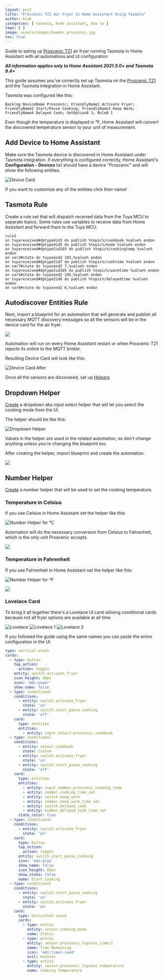 ```yaml
---
layout: post
title: "Proscenic T21 Air Fryer in Home Assistant Using Tasmota"
author: blak
categories: [ tasmota, home assistant, how to ]
tags: [ ]
image: assets/images/header_proscenic.jpg
toc: true
---
```


Guide to seting up [Proscenic T21](https://templates.blakadder.com/proscenic_T21.html) air fryer running Tasmota in Home Assistant with all automations and UI configuration

***All information applies only to Home Assistant 2021.5.0+ and Tasmota 9.4+***

This guide assumes you've correctly set up Tasmota on the [Proscenic T21](https://templates.blakadder.com/proscenic_T21.html) and the Tasmota integration in Home Assistant.

Tasmota was configured like this:

```console
Backlog DeviceName Proscenic; FriendlyName1 Activate Fryer; FriendlyName2 Start/Pause Cooking; FriendlyName3 Keep Warm; FriendlyName4 Delayed Cook; SetOption8 1; Rule0 1
```

Even though the temperature is displayed in °F, Home Assistant will convert the discovered temperature sensor to your unit of measurement.

## Add Device to Home Assistant
Make sure the Tasmota device is discovered in Home Assistant under Tasmota integration. If everything is configured correctly, Home Assistant's **Configuration - Devices** list should have a device "Proscenic" and will show the following entities.

![Device Card](/assets/images/proscenic/device_card_before.jpg)

If you want to customize any of the entities click their name!

## Tasmota Rule
Create a rule set that will dispatch received data from the Tuya MCU to separate topics. Some rules use variables to receive data from Home Assistant and forward them to the Tuya MCU.

```console
rule3 
on tuyareceived#dptype4id3 do publish %topic%/cookbook %value% endon 
on tuyareceived#dptype4id5 do publish %topic%/mode %value% endon 
on tuyareceived#dptype2id103 do publish %topic%/cookingtemp %value% endon 
on var3#state do tuyasend2 103,%value% endon 
on tuyareceived#dptype2id7 do publish %topic%/cooktime %value% endon 
on var7#state do tuyasend2 7,%value% endon 
on tuyareceived#dptype2id105 do publish %topic%/warmtime %value% endon 
on var5#state do tuyasend2 105,%value% endon 
on tuyareceived#dptype2id6 do publish %topic%/delayedtime %value% endon 
on var6#state do tuyasend2 6,%value% endon 
```

## Autodiscover Entities Rule

Next, import a blueprint for an automation that will generate and publish all necessary MQTT discovery messages so all the sensors will be in the device card for the air fryer.

<a href="https://my.home-assistant.io/redirect/blueprint_import/?blueprint_url=https://github.com/tasmota/blueprints/blob/main/discovery-proscenic-t21.yaml" title="Import Proscenic T21 Discovery "><img loading="lazy" src="/assets/blueprint_import.svg"></a>

Automation will run on every Home Assistant restart or when Proscenic T21 reports its online to the MQTT broker.

Resulting Device Card will look like this:

![Device Card After](/assets/images/proscenic/device_card_after.jpg)

Once all the sensors are discovered, set up [Helpers](https://my.home-assistant.io/redirect/helpers)

## Dropdown Helper

[Create](https://my.home-assistant.io/redirect/helpers) a dropdown aka input select helper that will let you select the cooking mode from the UI. 

The helper should be like this:

![Dropdown Helper](/assets/images/proscenic/input_select.jpg)

Values in the helper are used in the related automation, so don't change anything unless you're changing the blueprint too.

After creating the helper, import blueprint and create the automation.

<a href="https://my.home-assistant.io/redirect/blueprint_import/?blueprint_url=https://github.com/tasmota/blueprints/blob/main/proscenic_t21_cookbook.yaml" title="Import Proscenic T21 Cookbook"><img loading="lazy" src="/assets/blueprint_import.svg"></a>

## Number Helper

[Create](https://my.home-assistant.io/redirect/helpers) a number helper that will be used to set the cooking temperature. 

### Temperature in Celsius
If you use Celsius in Home Assistant set the helper like this: 

![Number Helper for °C](/assets/images/proscenic/input_number.jpg)

Automation will do the necessary conversion from Celsius to Fahrenheit, which is the only unit Proscenic accepts.

<a href="https://my.home-assistant.io/redirect/blueprint_import/?blueprint_url=https://github.com/tasmota/blueprints/blob/main/proscenic_t21_cooking_temperature_celsius.yaml" title="Import Proscenic T21 Cookbook in °C"><img loading="lazy" src="/assets/blueprint_import.svg"></a>

### Temperature in Fahrenheit

If you use Fahrenheit in Home Assistant set the helper like this: 

![Number Helper for °F](/assets/images/proscenic/input_number_fahrenheit.jpg)

<a href="https://my.home-assistant.io/redirect/blueprint_import/?blueprint_url=https://github.com/tasmota/blueprints/blob/main/proscenic_t21_cooking_temperature.yaml" title="Import Proscenic T21 Cookbook in °F"><img loading="lazy" src="/assets/blueprint_import.svg"></a>

### Lovelace Card

To bring it all together there's a Lovelace UI card utilising conditional cards because not all fryer options are available at all time.

![Lovelace ](/assets/images/proscenic/lovelace0.jpg)
![Lovelace 1](/assets/images/proscenic/lovelace1.jpg)
![Lovelace 2](/assets/images/proscenic/lovelace2.jpg)

If you followed the guide using the same names you can paste the entire configuration in the UI.

```yaml
type: vertical-stack
cards:
  - type: button
    tap_action:
      action: toggle
    entity: switch.activate_fryer
    icon_height: 80px
    icon: 'mdi:power'
    show_name: false
  - type: conditional
    conditions:
      - entity: switch.activate_fryer
        state: 'on'
      - entity: switch.start_pause_cooking
        state: 'off'
    card:
      type: entities
      entities:
        - entity: input_select.proscenic_cookbook
  - type: conditional
    conditions:
      - entity: sensor.cookbook
        state: Custom
      - entity: switch.activate_fryer
        state: 'on'
      - entity: switch.start_pause_cooking
        state: 'off'
    card:
      type: entities
      entities:
        - entity: input_number.proscenic_cooking_temp
        - entity: number.cooking_time_set
        - entity: switch.keep_warm
        - entity: number.keep_warm_time_set
        - entity: switch.delayed_cook
        - entity: number.delayed_cook_time_set
      state_color: true
  - type: conditional
    conditions:
      - entity: switch.activate_fryer
        state: 'on'
    card:
      type: button
      tap_action:
        action: toggle
      entity: switch.start_pause_cooking
      icon: 'mdi:play'
      show_name: false
      icon_height: 80px
      show_state: false
      name: Start Cooking
  - type: conditional
    conditions:
      - entity: switch.start_pause_cooking
        state: 'on'
      - entity: switch.activate_fryer
        state: 'on'
    card:
      type: horizontal-stack
      cards:
        - type: entity
          entity: sensor.cooking_mode
          name: Status
        - type: entity
          entity: sensor.proscenic_tuyasns_timer1
          name: Time Remaining
          icon: 'mdi:timer-sand'
          unit: minutes
        - type: entity
          entity: sensor.proscenic_tuyasns_temperature
          name: Cooking Temperature
```